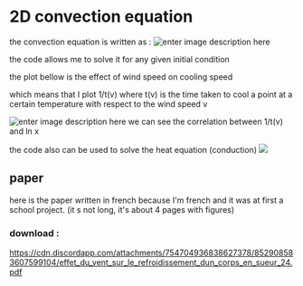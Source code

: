 # 2D convection equation
the convection equation is written as :
![enter image description here](https://cdn.discordapp.com/attachments/754704936838627378/851159202848178226/convection_equation_white.gif)

the code allows me to solve it for any given initial condition

the plot bellow is the effect of wind speed on cooling speed

which means that I plot 1/t(v) where t(v) is the time taken to cool a point at a certain temperature with respect to the wind speed v

![enter image description here](https://cdn.discordapp.com/attachments/754704936838627378/851160190316314694/ln_x_wind.PNG)
we can see the correlation between 1/t(v) and ln x

the code also can be used to solve the heat equation (conduction)
[![](https://cdn.discordapp.com/attachments/754704936838627378/851162252488605716/0conduction.png)](https://www.youtube.com/watch?v=4VKwGK4C1To)

## paper
here is the paper written in french because I'm french and it was at first a school project. (it s not long, it's about 4 pages with figures)

### download :
https://cdn.discordapp.com/attachments/754704936838627378/852908583607599104/effet_du_vent_sur_le_refroidissement_dun_corps_en_sueur_24.pdf